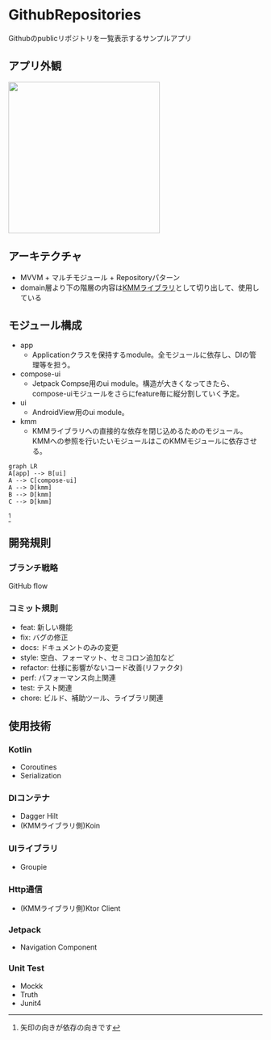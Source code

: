 # GithubRepositories

Githubのpublicリポジトリを一覧表示するサンプルアプリ

## アプリ外観
<img width="300" src="https://user-images.githubusercontent.com/77588574/231626224-83e1b529-c549-495a-9390-cd7f4fcd25a2.gif"/>

## アーキテクチャ

- MVVM + マルチモジュール + Repositoryパターン
- domain層より下の階層の内容は[KMMライブラリ](https://github.com/nemo-855/GithubRepositories-KMM)として切り出して、使用している

## モジュール構成
- app
  - Applicationクラスを保持するmodule。全モジュールに依存し、DIの管理等を担う。
- compose-ui
  - Jetpack Compse用のui module。構造が大きくなってきたら、compose-uiモジュールをさらにfeature毎に縦分割していく予定。
- ui
  - AndroidView用のui module。
- kmm
  - KMMライブラリへの直接的な依存を閉じ込めるためのモジュール。KMMへの参照を行いたいモジュールはこのKMMモジュールに依存させる。
  
```mermaid
graph LR
A[app] --> B[ui]
A --> C[compose-ui]
A --> D[kmm]
B --> D[kmm]
C --> D[kmm]
```
[^1]
[^1]: 矢印の向きが依存の向きです


## 開発規則

### ブランチ戦略

GitHub flow

### コミット規則

- feat: 新しい機能
- fix: バグの修正
- docs: ドキュメントのみの変更
- style: 空白、フォーマット、セミコロン追加など
- refactor: 仕様に影響がないコード改善(リファクタ)
- perf: パフォーマンス向上関連
- test: テスト関連
- chore: ビルド、補助ツール、ライブラリ関連

## 使用技術

### Kotlin
- Coroutines
- Serialization

### DIコンテナ
- Dagger Hilt
- (KMMライブラリ側)Koin

### UIライブラリ
- Groupie

### Http通信
- (KMMライブラリ側)Ktor Client

### Jetpack
- Navigation Component

### Unit Test
- Mockk
- Truth
- Junit4

 
    

